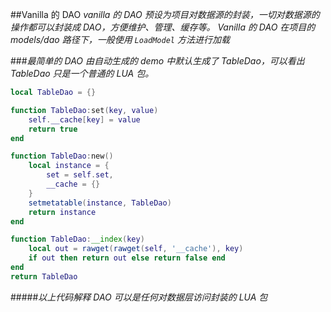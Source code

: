 ##Vanilla 的 DAO
*vanilla 的 DAO 预设为项目对数据源的封装，一切对数据源的操作都可以封装成 DAO，方便维护、管理、缓存等。 Vanilla 的 DAO 在项目的 models/dao 路径下，一般使用 `LoadModel` 方法进行加载*

###*最简单的 DAO*
*由自动生成的 demo 中默认生成了 TableDao，可以看出 TableDao 只是一个普通的 LUA 包。*

```lua
local TableDao = {}

function TableDao:set(key, value)
    self.__cache[key] = value
    return true
end

function TableDao:new()
    local instance = {
        set = self.set,
        __cache = {}
    }
    setmetatable(instance, TableDao)
    return instance
end

function TableDao:__index(key)
    local out = rawget(rawget(self, '__cache'), key)
    if out then return out else return false end
end
return TableDao
```

#####*以上代码解释*
*DAO 可以是任何对数据层访问封装的 LUA 包*